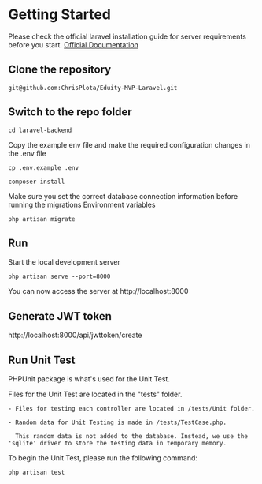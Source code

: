 # Getting Started

Please check the official laravel installation guide for server requirements before you start. [Official Documentation](https://laravel.com/docs/8.x/installation)


## Clone the repository
```
git@github.com:ChrisPlota/Eduity-MVP-Laravel.git
```


## Switch to the repo folder

```
cd laravel-backend
```

Copy the example env file and make the required configuration changes in the .env file

`cp .env.example .env`


```
composer install
```

Make sure you set the correct database connection information before running the migrations Environment variables

`php artisan migrate`

## Run

Start the local development server

`php artisan serve --port=8000`

You can now access the server at http://localhost:8000

## Generate JWT token
http://localhost:8000/api/jwttoken/create

## Run Unit Test

PHPUnit package is what's used for the Unit Test.

Files for the Unit Test are located in the "tests" folder.

	- Files for testing each controller are located in /tests/Unit folder.

	- Random data for Unit Testing is made in /tests/TestCase.php.

   	  This random data is not added to the database. Instead, we use the 'sqlite' driver to store the testing data in temporary memory.

To begin the Unit Test, please run the following command:

`php artisan test`
